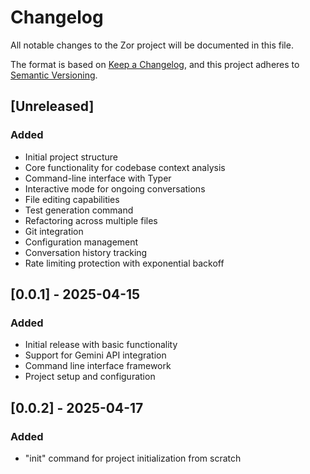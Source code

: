 # Changelog

All notable changes to the Zor project will be documented in this file.

The format is based on [Keep a Changelog](https://keepachangelog.com/en/1.0.0/),
and this project adheres to [Semantic Versioning](https://semver.org/spec/v2.0.0.html).

## [Unreleased]

### Added
- Initial project structure
- Core functionality for codebase context analysis
- Command-line interface with Typer
- Interactive mode for ongoing conversations
- File editing capabilities
- Test generation command
- Refactoring across multiple files
- Git integration
- Configuration management
- Conversation history tracking
- Rate limiting protection with exponential backoff

## [0.0.1] - 2025-04-15

### Added
- Initial release with basic functionality
- Support for Gemini API integration
- Command line interface framework
- Project setup and configuration

## [0.0.2] - 2025-04-17

### Added
- "init" command for project initialization from scratch

